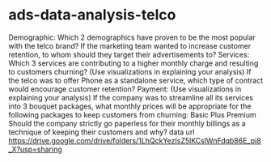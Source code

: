 # ads-data-analysis-telco
Demographic: Which 2 demographics have proven to be the most popular with the telco brand? If the marketing team wanted to increase customer retention, to whom should they target their advertisements to?  Services: Which 3 services are contributing to a higher monthly charge and resulting to customers churning? (Use visualizations in explaining your analysis) If the telco was to offer Phone as a standalone service, which type of contract would encourage customer retention?  Payment: (Use visualizations in explaining your analysis) If the company was to streamline all its services into 3 bouquet packages, what monthly prices will be appropriate for the following packages to keep customers from churning: Basic Plus Premium Should the company strictly go paperless for their monthly billings as a technique of keeping their customers and why?  data url https://drive.google.com/drive/folders/1LhQckYezIsZ5lKCslWnFdqb86E_pi8_X?usp=sharing
